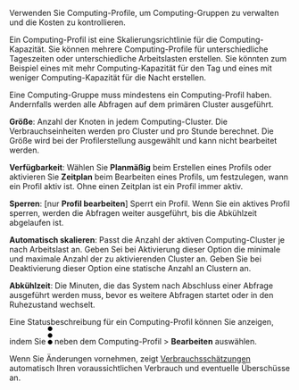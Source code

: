 Verwenden Sie Computing-Profile, um Computing-Gruppen zu verwalten und die Kosten zu kontrollieren.

Ein Computing-Profil ist eine Skalierungsrichtlinie für die Computing-Kapazität. Sie können mehrere Computing-Profile für unterschiedliche Tageszeiten oder unterschiedliche Arbeitslasten erstellen. Sie könnten zum Beispiel eines mit mehr Computing-Kapazität für den Tag und eines mit weniger Computing-Kapazität für die Nacht erstellen.

Eine Computing-Gruppe muss mindestens ein Computing-Profil haben. Andernfalls werden alle Abfragen auf dem primären Cluster ausgeführt.

**Größe**: Anzahl der Knoten in jedem Computing-Cluster. Die Verbrauchseinheiten werden pro Cluster und pro Stunde berechnet. Die Größe wird bei der Profilerstellung ausgewählt und kann nicht bearbeitet werden.

**Verfügbarkeit**: Wählen Sie **Planmäßig** beim Erstellen eines Profils oder aktivieren Sie **Zeitplan** beim Bearbeiten eines Profils, um festzulegen, wann ein Profil aktiv ist. Ohne einen Zeitplan ist ein Profil immer aktiv.

**Sperren**: \[nur **Profil bearbeiten**\] Sperrt ein Profil. Wenn Sie ein aktives Profil sperren, werden die Abfragen weiter ausgeführt, bis die Abkühlzeit abgelaufen ist.

**Automatisch skalieren**: Passt die Anzahl der aktiven Computing-Cluster je nach Arbeitslast an. Geben Sei bei Aktivierung dieser Option die minimale und maximale Anzahl der zu aktivierenden Cluster an. Geben Sie bei Deaktivierung dieser Option eine statische Anzahl an Clustern an.

**Abkühlzeit**: Die Minuten, die das System nach Abschluss einer Abfrage ausgeführt werden muss, bevor es weitere Abfragen startet oder in den Ruhezustand wechselt.

Eine Statusbeschreibung für ein Computing-Profil können Sie anzeigen, indem Sie ![""](Images/zsz1597101912145.svg) neben dem Computing-Profil \> **Bearbeiten** auswählen.

Wenn Sie Änderungen vornehmen, zeigt [Verbrauchsschätzungen](aow1703107228725.md) automatisch Ihren voraussichtlichen Verbrauch und eventuelle Überschüsse an.
